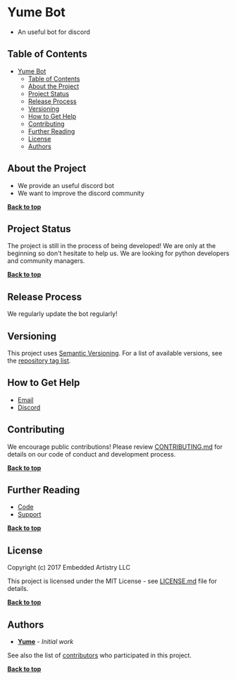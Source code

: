 # Yume Bot

- An useful bot for discord

## Table of Contents

- [Yume Bot](#yume-bot)
  - [Table of Contents](#table-of-contents)
  - [About the Project](#about-the-project)
  - [Project Status](#project-status)
  - [Release Process](#release-process)
  - [Versioning](#versioning)
  - [How to Get Help](#how-to-get-help)
  - [Contributing](#contributing)
  - [Further Reading](#further-reading)
  - [License](#license)
  - [Authors](#authors)

## About the Project

- We provide an useful discord bot
- We want to improve the discord community

**[Back to top](#table-of-contents)**

## Project Status

The project is still in the process of being developed! We are only at the beginning so don't hesitate to help us.
We are looking for python developers and community managers.

**[Back to top](#table-of-contents)**

## Release Process

We regularly update the bot regularly!

## Versioning

This project uses [Semantic Versioning](http://semver.org/). For a list of available versions, see the [repository tag list](https://github.com/yumenetwork/Yume-bot/tags).

## How to Get Help

- [Email](mailto:contact@yumenetwork.fr)
- [Discord](https://invite.gg/yumenetwork​)
  
## Contributing

We encourage public contributions! Please review [CONTRIBUTING.md](https://github.com/yumenetwork/Yume-Bot/blob/master/.github/CONTRIBUTING.md) for details on our code of conduct and development process.

**[Back to top](#table-of-contents)**

## Further Reading

- [Code](https://github.com/yumenetwork/Yume-Bot)
- [Support](https://invite.gg/yumenetwork)

**[Back to top](#table-of-contents)**

## License

Copyright (c) 2017 Embedded Artistry LLC

This project is licensed under the MIT License - see [LICENSE.md](LICENSE.md) file for details.

**[Back to top](#table-of-contents)**

## Authors

- **[Yume](https://github.com/yumenetwork)** - _Initial work_

See also the list of [contributors](https://github.com/yumenetwork/Yume-bot/contributors) who participated in this project.

**[Back to top](#table-of-contents)**

